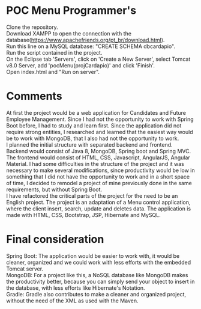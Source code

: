 # POC Menu Programmer's #

Clone the repository.
<br>
Download XAMPP to open the connection with the database(https://www.apachefriends.org/pt_br/download.html).
<br>
Run this line on a MySQL database: "CREATE SCHEMA dbcardapio".
<br>
Run the script contained in the project.
<br>
On the Eclipse tab 'Servers', click on 'Create a New Server', select Tomcat v8.0 Server, add 'pocMenu(projCardapio)' and click 'Finish'.
<br>
Open index.html and "Run on server".

# Comments #

At first the project would be a web application for Candidates and Future Employee Management. Since I had not the opportunity to work with Spring Boot before, I had to study and learn first. Since the application did not require strong entities, I researched and learned that the easiest way would be to work with MongoDB, that I also had not the opportunity to work.
<br>
I planned the initial structure with separated backend and frontend. Backend would consist of Java 8, MongoDB, Spring boot and Spring MVC. The frontend would consist of HTML, CSS, Javascript, AngularJS, Angular Material. I had some difficulties in the structure of the project and it was necessary to make several modifications, since productivity would be low in something that I did not have the opportunity to work and in a short space of time, I decided to remodel a project of mine previously done in the same requirements, but without Spring Boot.
<br>
I have refactored the critical parts of the project for the need to be an English project. The project is an adaptation of a Menu control application, where the client insert, search, update and deletes data. The application is made with HTML, CSS, Bootstrap, JSP, Hibernate and MySQL.

# Final consideration #

Spring Boot: The application would be easier to work with, it would be cleaner, organized and we could work with less efforts with the embedded Tomcat server.
<br>
MongoDB: For a project like this, a NoSQL database like MongoDB makes the productivity better, because you can simply send your object to insert in the database, with less efforts like Hibernate's Notation.
<br>
Gradle: Gradle also contributes to make a cleaner and organized project, without the need of the XML as used with the Maven.
